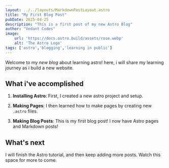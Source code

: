 ```yaml
---
layout: ../../layouts/MarkdownPostLayout.astro
title: "My First Blog Post"
pubDate: 2025-04-25
description: "This is a first post of my new Astro Blog"
author: "Vedant Codes"
image:
    url: 'https://docs.astro.build/assets/rose.webp'
    alt: 'The Astro Logo'
tags: ['astro','blogging','learning in public']
---
```


Welcome to my _new blog_ about learning astro! here, i will share my learning journey as i build a new website.


## What i've accomplished

1. **Installing Astro**: First, I created a new astro project and setup.

2. **Making Pages**: I then learned how to make pages by creating new `.astro` files.

3. **Making Blog Posts**: This is my first blog post! I now have Astro pages and Markdown posts!

## What's next

I will finish the Astro tutorial, and then keep adding more posts. Watch this space for more to come.